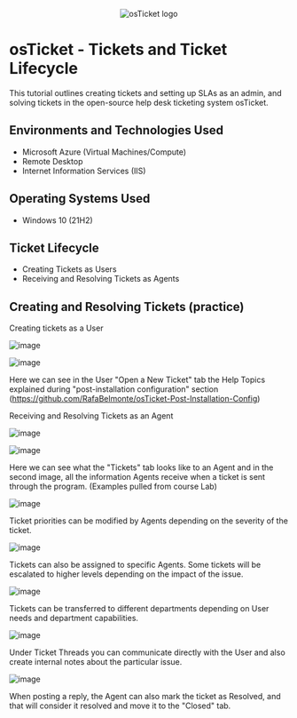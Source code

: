 <p align="center">
<img src="https://i.imgur.com/Clzj7Xs.png" alt="osTicket logo"/>
</p>

<h1>osTicket - Tickets and Ticket Lifecycle</h1>
This tutorial outlines creating tickets and setting up SLAs as an admin, and solving tickets in the open-source help desk ticketing system osTicket.<br />


<h2>Environments and Technologies Used</h2>

- Microsoft Azure (Virtual Machines/Compute)
- Remote Desktop
- Internet Information Services (IIS)

<h2>Operating Systems Used </h2>

- Windows 10</b> (21H2)

<h2>Ticket Lifecycle</h2>

- Creating Tickets as Users
- Receiving and Resolving Tickets as Agents
  

<h2>Creating and Resolving Tickets (practice)</h2>

Creating tickets as a User

![image](https://github.com/RafaBelmonte/ticket-lifecycle/assets/170759303/db5176aa-b5f1-4601-9eff-6ff53d05fe0e)

![image](https://github.com/RafaBelmonte/ticket-lifecycle/assets/170759303/edf8fa70-f186-4417-8309-92ab7b48b468)

Here we can see in the User "Open a New Ticket" tab the Help Topics explained during "post-installation configuration" section (https://github.com/RafaBelmonte/osTicket-Post-Installation-Config)



Receiving and Resolving Tickets as an Agent

![image](https://github.com/RafaBelmonte/ticket-lifecycle/assets/170759303/a0516c50-146b-4253-b4fd-809dc84a3148)

![image](https://github.com/RafaBelmonte/ticket-lifecycle/assets/170759303/1d6ecf44-1f2a-4bdd-82a0-9f7e2a45fd0d)

Here we can see what the "Tickets" tab looks like to an Agent and in the second image, all the information Agents receive when a ticket is sent through the program. (Examples pulled from course Lab)

![image](https://github.com/RafaBelmonte/ticket-lifecycle/assets/170759303/ed5af161-bc06-42ec-a14c-6742ffa96741)

Ticket priorities can be modified by Agents depending on the severity of the ticket.

![image](https://github.com/RafaBelmonte/ticket-lifecycle/assets/170759303/3af689ba-f097-4a74-b599-f9e6b6c0865b)

Tickets can also be assigned to specific Agents. Some tickets will be escalated to higher levels depending on the impact of the issue.

![image](https://github.com/RafaBelmonte/ticket-lifecycle/assets/170759303/2554accb-c7ca-4f85-a865-0f7ee523c498)

Tickets can be transferred to different departments depending on User needs and department capabilities.

![image](https://github.com/RafaBelmonte/ticket-lifecycle/assets/170759303/ff5208b0-7ca3-491e-b040-a5363916832b)

Under Ticket Threads you can communicate directly with the User and also create internal notes about the particular issue.

![image](https://github.com/RafaBelmonte/ticket-lifecycle/assets/170759303/0f0435c4-097b-4bb6-9f1d-910c75380463)

When posting a reply, the Agent can also mark the ticket as Resolved, and that will consider it resolved and move it to the "Closed" tab.
